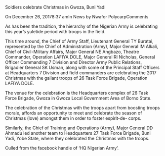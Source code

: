 Soldiers celebrate Christmas in Gwoza, Buni Yadi

On December 26, 20178:37 amIn News by Nwafor PolycarpComments

As has been the tradition, the hierarchy of the Nigerian Army is celebrating this year’s yuletide period with troops in the field.

This time around, the Chief of Army Staff, Lieutenant General TY Buratai, represented by the Chief of Administration (Army), Major General IM Alkali, Chief of Civil-Military Affairs, Major General NE Angbazo, Theatre Commander, Operation LAFIYA DOLE, Major General RI Nicholas, General Officer Commanding 7 Division and Director Army Public Relations, Brigadier General SK Usman, along with some of the Principal Staff Officers at Headquarters 7 Division and field commanders are celebrating the 2017 Christmas with the gallant troops of 26 Task Force Brigade, Operation LAFIYA DOLE.

The venue for the celebration is the Headquarters complex of 26 Task Force Brigade, Gwoza in Gwoza Local Government Area of Borno State.

The celebration of the Christmas with the troops apart from boosting troops morale, affords an opportunity to meet and celebrate the season of Christmas (love) amongst them in order to foster espirit-de- corps.

Similarly, the Chief of Training and Operations (Army), Major General DD Ahmadu led another team to Headquarters 27 Task Force Brigade, Buni Yadi, Yobe State, where they celebrated the Christmas with the troops.

Culled from the facebook handle of ‘HQ Nigerian Army’.
